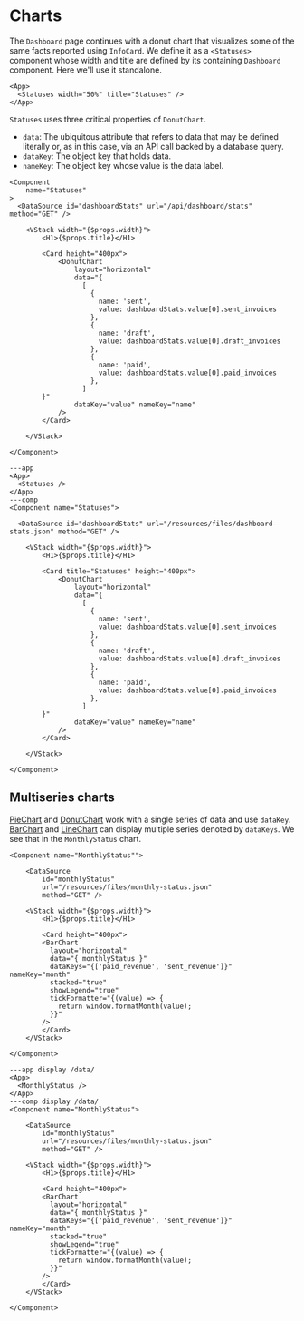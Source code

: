 # Charts

The `Dashboard` page continues with a donut chart that visualizes some of the same facts reported using `InfoCard`. We define it as a `<Statuses>` component whose width and title are defined by its containing `Dashboard` component. Here we'll use it standalone.

```xmlui
<App>
  <Statuses width="50%" title="Statuses" />
</App>
```

`Statuses` uses three critical properties of `DonutChart`.

- `data`: The ubiquitous attribute that refers to data that may be defined literally or, as in this case, via an API call backed by a database query.
- `dataKey`: The object key that holds data.
- `nameKey`: The object key whose value is the data label.

```xmlui /data/ /dataKey/ /nameKey/
<Component
    name="Statuses"
>
  <DataSource id="dashboardStats" url="/api/dashboard/stats" method="GET" />

    <VStack width="{$props.width}">
        <H1>{$props.title}</H1>

        <Card height="400px">
            <DonutChart
                layout="horizontal"
                data="{
                  [
                    {
                      name: 'sent',
                      value: dashboardStats.value[0].sent_invoices
                    },
                    {
                      name: 'draft',
                      value: dashboardStats.value[0].draft_invoices
                    },
                    {
                      name: 'paid',
                      value: dashboardStats.value[0].paid_invoices
                    },
                  ]
        }"
                dataKey="value" nameKey="name"
            />
        </Card>

    </VStack>

</Component>
```

```xmlui-pg
---app
<App>
  <Statuses />
</App>
---comp
<Component name="Statuses">

  <DataSource id="dashboardStats" url="/resources/files/dashboard-stats.json" method="GET" />

    <VStack width="{$props.width}">
        <H1>{$props.title}</H1>

        <Card title="Statuses" height="400px">
            <DonutChart
                layout="horizontal"
                data="{
                  [
                    {
                      name: 'sent',
                      value: dashboardStats.value[0].sent_invoices
                    },
                    {
                      name: 'draft',
                      value: dashboardStats.value[0].draft_invoices
                    },
                    {
                      name: 'paid',
                      value: dashboardStats.value[0].paid_invoices
                    },
                  ]
        }"
                dataKey="value" nameKey="name"
            />
        </Card>

    </VStack>

</Component>
```

## Multiseries charts

[PieChart](/components/PieChart) and [DonutChart](/components/DonutChart) work with a single series of data and use `dataKey`. [BarChart](/components/BarChart) and [LineChart](/components/LineChart) can display multiple series denoted by `dataKeys`. We see that in the `MonthlyStatus` chart.

```xmlui display /data/ /dataKeys/ /nameKey/
<Component name="MonthlyStatus"">

    <DataSource
        id="monthlyStatus"
        url="/resources/files/monthly-status.json"
        method="GET" />

    <VStack width="{$props.width}">
        <H1>{$props.title}</H1>

        <Card height="400px">
        <BarChart
          layout="horizontal"
          data="{ monthlyStatus }"
          dataKeys="{['paid_revenue', 'sent_revenue']}" nameKey="month"
          stacked="true"
          showLegend="true"
          tickFormatter="{(value) => {
            return window.formatMonth(value);
          }}"
        />
        </Card>
    </VStack>

</Component>
```

```xmlui-pg /data/
---app display /data/
<App>
  <MonthlyStatus />
</App>
---comp display /data/
<Component name="MonthlyStatus">

    <DataSource
        id="monthlyStatus"
        url="/resources/files/monthly-status.json"
        method="GET" />

    <VStack width="{$props.width}">
        <H1>{$props.title}</H1>

        <Card height="400px">
        <BarChart
          layout="horizontal"
          data="{ monthlyStatus }"
          dataKeys="{['paid_revenue', 'sent_revenue']}" nameKey="month"
          stacked="true"
          showLegend="true"
          tickFormatter="{(value) => {
            return window.formatMonth(value);
          }}"
        />
        </Card>
    </VStack>

</Component>
```